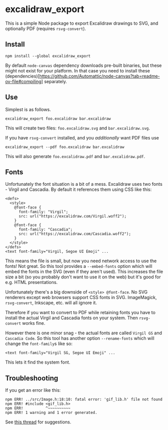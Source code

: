 # excalidraw_export

This is a simple Node package to export Excalidraw drawings to SVG, and optionally PDF (requires `rsvg-convert`).

## Install

    npm install --global excalidraw_export

By default `node-canvas` dependency downloads pre-built binaries, but these
might not exist for your platform. In that case you need to install these
(dependencies)[https://github.com/Automattic/node-canvas?tab=readme-ov-file#compiling]
separately.

## Use

Simplest is as follows.

    excalidraw_export foo.excalidraw bar.excalidraw

This will create two files: `foo.excalidraw.svg` and `bar.excalidraw.svg`.

If you have `rsvg-convert` installed, and you *additionally* want PDF files use

    excalidraw_export --pdf foo.excalidraw bar.excalidraw

This will also generate `foo.excalidraw.pdf` and `bar.excalidraw.pdf`.

## Fonts

Unfortunately the font situation is a bit of a mess. Excalidraw uses two fonts - Virgil and Cascadia. By default it references them using CSS like this:

    <defs>
      <style>
        @font-face {
          font-family: "Virgil";
          src: url("https://excalidraw.com/Virgil.woff2");
        }
        @font-face {
          font-family: "Cascadia";
          src: url("https://excalidraw.com/Cascadia.woff2");
        }
      </style>
    </defs>
    <text font-family="Virgil, Segoe UI Emoji" ...

This means the file is small, but now you need network access to use the fonts! Not great. So this tool provides a `--embed-fonts` option which will embed the fonts in the SVG (even if they aren't used). This increases the file size a bit (so you probably don't want to use it on the web) but it's good for e.g. HTML presentations.

Unfortunately there's a big downside of `<style> @font-face`. No SVG renderers except web browsers support CSS fonts in SVG. ImageMagick, `rsvg-convert`, Inkscape, etc. will all ignore it.

Therefore if you want to convert to PDF while retaining fonts you have to install the actual Virgil and Cascadia fonts on your system. Then `rsvg-convert` works fine.

However there is one minor snag - the actual fonts are called `Virgil GS` and `Cascadia Code`. So this tool has another option `--rename-fonts` which will change the `font-family`s like so:

    <text font-family="Virgil SG, Segoe UI Emoji" ...

This lets it find the system font.

## Troubleshooting

If you get an error like this:

```
npm ERR! ../src/Image.h:18:10: fatal error: 'gif_lib.h' file not found
npm ERR! #include <gif_lib.h>
npm ERR!          ^~~~~~~~~~~
npm ERR! 1 warning and 1 error generated.
```

See [this thread](https://github.com/Automattic/node-canvas/issues/788) for suggestions.
